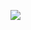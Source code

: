 ![](http://www.plantuml.com/plantuml/proxy?cache=no&src=https:https://raw.githubusercontent.com/oleksandrblazhko/ai-215-palamarchuk/lab-work-7/2-SoftwareDesign/2.7-PlantUML/DataModel.puml)